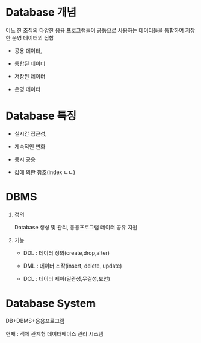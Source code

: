 # Database 개념

어느 한 조직의 다양한 응용 프로그램들이 공동으로 사용하는 데이터들을 통합하여 저장한 운영 데이터의 집합

* 공용 데이터, 

* 통합된 데이터

* 저장된 데이터

* 운영 데이터

# Database 특징

* 실시간 접근성, 

* 계속적인 변화

* 동시 공용

* 값에 의한 참조(index ㄴㄴ)



# DBMS

1. 정의 

   Database 생성 및 관리,  응용프로그램 데이터 공유 지원

2. 기능

   * DDL : 데이터 정의(create,drop,alter)

   * DML : 데이터 조작(insert, delete, update)

   * DCL : 데이터 제어(일관성,무결성,보안)



# Database System

DB+DBMS+응용프로그램

현재 : 객체 관계형 데이터베이스 관리 시스템

